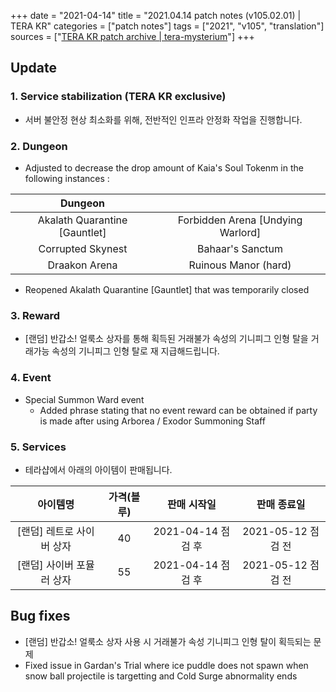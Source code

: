 +++
date = "2021-04-14"
title = "2021.04.14 patch notes (v105.02.01) | TERA KR"
categories = ["patch notes"]
tags = ["2021", "v105", "translation"]
sources = ["[TERA KR patch archive | tera-mysterium](/ko/patch/2021/v105-02-01)"]
+++

## Update

### **1.** Service stabilization (TERA KR exclusive)
- 서버 불안정 현상 최소화를 위해, 전반적인 인프라 안정화 작업을 진행합니다.

### **2.** Dungeon
-  Adjusted to decrease the drop amount of Kaia's Soul Tokenm in the following instances :

| Dungeon ||
| :-: | :-: |
| Akalath Quarantine [Gauntlet] | Forbidden Arena [Undying Warlord] |
| Corrupted Skynest | Bahaar's Sanctum |
| Draakon Arena | Ruinous Manor (hard) |

- Reopened Akalath Quarantine [Gauntlet] that was temporarily closed

### **3.** Reward
- [랜덤] 반갑소! 얼룩소 상자를 통해 획득된 거래불가 속성의 기니피그 인형 탈을 거래가능 속성의 기니피그 인형 탈로 재 지급해드립니다.

### **4.** Event
- Special Summon Ward event
  - Added phrase stating that no event reward can be obtained if party is made after using Arborea / Exodor Summoning Staff

### **5.** Services
- 테라샵에서 아래의 아이템이 판매됩니다.

| 아이템명 | 가격(블루) | 판매 시작일 | 판매 종료일 |
| :-: | :-: | :-: | :-: |
| [랜덤] 레트로 사이버 상자 | 40 | 2021-04-14 점검 후 | 2021-05-12 점검 전 |
| [랜덤] 사이버 포뮬러 상자 | 55 | 2021-04-14 점검 후 | 2021-05-12 점검 전 |

## Bug fixes

- [랜덤] 반갑소! 얼룩소 상자 사용 시 거래불가 속성 기니피그 인형 탈이 획득되는 문제
- Fixed issue in Gardan's Trial where ice puddle does not spawn when snow ball projectile is targetting and Cold Surge abnormality ends
